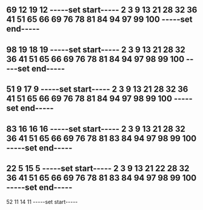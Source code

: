 69
12
19
12
-----set start-----
2 3 9 13 21 28 32 36 41 51 65 66 69 76 78 81 84 94 97 99 100 -----set end-----
----------
98
19
18
19
-----set start-----
2 3 9 13 21 28 32 36 41 51 65 66 69 76 78 81 84 94 97 98 99 100 -----set end-----
----------
51
9
17
9
-----set start-----
2 3 9 13 21 28 32 36 41 51 65 66 69 76 78 81 84 94 97 98 99 100 -----set end-----
----------
83
16
16
16
-----set start-----
2 3 9 13 21 28 32 36 41 51 65 66 69 76 78 81 83 84 94 97 98 99 100 -----set end-----
----------
22
5
15
5
-----set start-----
2 3 9 13 21 22 28 32 36 41 51 65 66 69 76 78 81 83 84 94 97 98 99 100 -----set end-----
----------
52
11
14
11
-----set start-----